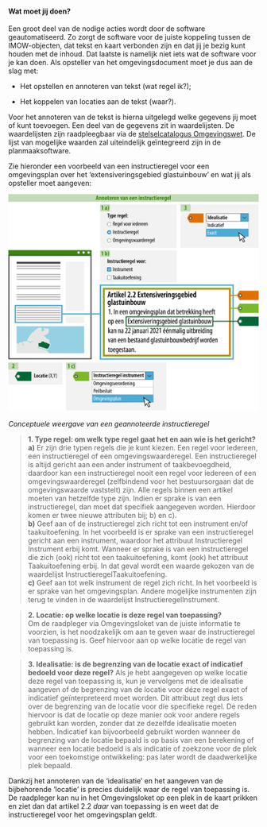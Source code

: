 ﻿#### Wat moet jij doen?

Een groot deel van de nodige acties wordt door de software geautomatiseerd. Zo
zorgt de software voor de juiste koppeling tussen de IMOW-objecten, dat tekst en
kaart verbonden zijn en dat jij je bezig kunt houden met de inhoud. Dat laatste
is namelijk niet iets wat de software voor je kan doen. Als opsteller van het
omgevingsdocument moet je dus aan de slag met:

-   Het opstellen en annoteren van tekst (wat regel ik?);

-   Het koppelen van locaties aan de tekst (waar?).

Voor het annoteren van de tekst is hierna uitgelegd welke gegevens jij moet of
kunt toevoegen. Een deel van de gegevens zit in waardelijsten. De waardelijsten
zijn raadpleegbaar via de [stelselcatalogus
Omgevingswet](https://stelselcatalogus.omgevingswet.overheid.nl/waardelijstenpagina). 
De lijst van mogelijke waarden zal uiteindelijk geïntegreerd zijn
in de planmaaksoftware.

Zie hieronder een voorbeeld van een instructieregel voor een omgevingsplan over
het ‘extensiveringsgebied glastuinbouw’ en wat jij als opsteller moet aangeven:

![](media/7202InstructieregelBasisCijfers.png)

*Conceptuele weergave van een geannoteerde instructieregel*

>   **1. Type regel: om welk type regel gaat het en aan wie is het gericht?**  
>   **a)** Er zijn drie typen regels die je kunt kiezen. Een regel voor iedereen,
>   een instructieregel of een omgevingswaarderegel. Een instructieregel is
>   altijd gericht aan een ander instrument of taakbevoegdheid, daardoor kan een
>   instructieregel nooit een regel voor iedereen of een omgevingswaarderegel
>   (zelfbindend voor het bestuursorgaan dat de omgevingswaarde vaststelt) zijn.
>   Alle regels binnen een artikel moeten van hetzelfde type zijn. Indien er
>   sprake is van een instructieregel, dan moet dat specifiek aangegeven worden.
>   Hierdoor komen er twee nieuwe attributen bij; b) en c).  
>   **b)** Geef aan of de instructieregel zich richt tot een instrument en/of
>   taakuitoefening. In het voorbeeld is er sprake van een instructieregel
>   gericht aan een instrument, waardoor het attribuut Instructieregel
>   Instrument erbij komt. Wanneer er sprake is van een instructieregel die zich
>   (ook) richt tot een taakuitoefening, komt (ook) het attribuut
>   Taakuitoefening erbij. In dat geval wordt een waarde gekozen van de
>   waardelijst InstructieregelTaakuitoefening.  
>   **c)** Geef aan tot welk instrument de regel zich richt. In het voorbeeld is er
>   sprake van het omgevingsplan. Andere mogelijke instrumenten zijn terug te
>   vinden in de waardelijst InstructieregelInstrument.

>   **2. Locatie: op welke locatie is deze regel van toepassing?**  
>   Om de raadpleger via Omgevingsloket van de juiste informatie te voorzien, is het
>   noodzakelijk om aan te geven waar de instructieregel van toepassing is. Geef
>   hiervoor aan op welke locatie de regel van toepassing is.

>   **3. Idealisatie: is de begrenzing van de locatie exact of indicatief bedoeld voor deze regel?**
>   Als je hebt aangegeven op welke locatie deze regel van toepassing is, kun je
>   vervolgens met de idealisatie aangeven of de begrenzing van de locatie voor déze
>   regel exact of indicatief geïnterpreteerd moet worden. Dit attribuut zegt dus
>   iets over de begrenzing van de locatie voor díe specifieke regel. De reden
>   hiervoor is dat de locatie op deze manier ook voor andere regels gebruikt kan
>   worden, zonder dat ze dezelfde idealisatie moeten hebben. Indicatief kan
>   bijvoorbeeld gebruikt worden wanneer de begrenzing van de locatie bepaald is op
>   basis van een berekening of wanneer een locatie bedoeld is als indicatie of
>   zoekzone voor de plek voor een toekomstige ontwikkeling: pas later wordt de
>   daadwerkelijke plek bepaald.

Dankzij het annoteren van de ‘idealisatie’ en het aangeven van de bijbehorende
‘locatie’ is precies duidelijk waar de regel van toepassing is. De raadpleger
kan nu in het Omgevingsloket op een plek in de kaart prikken en ziet dan dat
artikel 2.2 *daar* van toepassing is en weet dat de instructieregel voor het
omgevingsplan geldt.